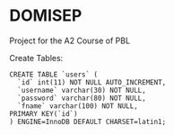 ﻿# DOMISEP
Project for the A2 Course of PBL

Create Tables:
```
CREATE TABLE `users` (
  `id` int(11) NOT NULL AUTO_INCREMENT,
  `username` varchar(30) NOT NULL,
  `password` varchar(80) NOT NULL,
  `fname` varchar(100) NOT NULL,
PRIMARY KEY(`id`)
) ENGINE=InnoDB DEFAULT CHARSET=latin1;
```
